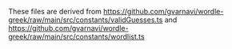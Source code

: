 These files are derived from  https://github.com/gvarnavi/wordle-greek/raw/main/src/constants/validGuesses.ts and https://github.com/gvarnavi/wordle-greek/raw/main/src/constants/wordlist.ts
